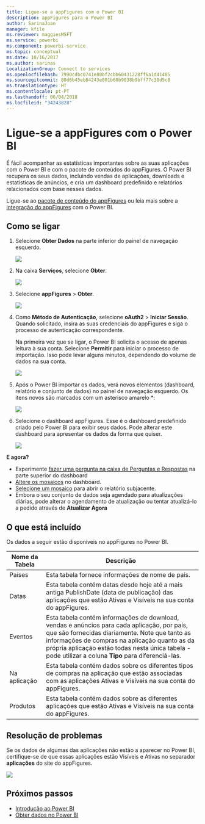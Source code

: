 ```yaml
---
title: Ligue-se a appFigures com o Power BI
description: appFigures para o Power BI
author: SarinaJoan
manager: kfile
ms.reviewer: maggiesMSFT
ms.service: powerbi
ms.component: powerbi-service
ms.topic: conceptual
ms.date: 10/16/2017
ms.author: sarinas
LocalizationGroup: Connect to services
ms.openlocfilehash: 7990cdbc0741e80bf2cbb60431228ff6a1d41485
ms.sourcegitcommit: 80d6b45eb84243e801b60b9038b9bff77c30d5c8
ms.translationtype: HT
ms.contentlocale: pt-PT
ms.lasthandoff: 06/04/2018
ms.locfileid: "34243828"
---
```

# <a name="connect-to-appfigures-with-power-bi"></a>Ligue-se a appFigures com o Power BI
É fácil acompanhar as estatísticas importantes sobre as suas aplicações com o Power BI e com o pacote de conteúdos do appFigures. O Power BI recupera os seus dados, incluindo vendas de aplicações, downloads e estatísticas de anúncios, e cria um dashboard predefinido e relatórios relacionados com base nesses dados.

Ligue-se ao [pacote de conteúdo do appFigures](https://app.powerbi.com/getdata/services/appfigures) ou leia mais sobre a [integração do appFigures](https://powerbi.microsoft.com/integrations/appfigures) com o Power BI.

## <a name="how-to-connect"></a>Como se ligar
1. Selecione **Obter Dados** na parte inferior do painel de navegação esquerdo.
   
   ![](media/service-connect-to-appfigures/pbi_getdata.png)
2. Na caixa **Serviços**, selecione **Obter**.
   
   ![](media/service-connect-to-appfigures/pbi_getservices.png)
3. Selecione **appFigures** \> **Obter**.
   
   ![](media/service-connect-to-appfigures/appfigures.png)
4. Como **Método de Autenticação**, selecione **oAuth2** \> **Iniciar Sessão**. Quando solicitado, insira as suas credenciais do appFigures e siga o processo de autenticação correspondente.
   
   Na primeira vez que se ligar, o Power BI solicita o acesso de apenas leitura à sua conta. Selecione **Permitir** para iniciar o processo de importação. Isso pode levar alguns minutos, dependendo do volume de dados na sua conta.
   
   ![](media/service-connect-to-appfigures/appfiguresdoc_06.png)
5. Após o Power BI importar os dados, verá novos elementos (dashboard, relatório e conjunto de dados) no painel de navegação esquerdo. Os itens novos são marcados com um asterisco amarelo \*:
   
    ![](media/service-connect-to-appfigures/pbi_appfigures3.png)
6. Selecione o dashboard appFigures. Esse é o dashboard predefinido criado pelo Power BI para exibir seus dados. Pode alterar este dashboard para apresentar os dados da forma que quiser.
   
    ![](media/service-connect-to-appfigures/appfiguresdoc_01.png)

**E agora?**

* Experimente [fazer uma pergunta na caixa de Perguntas e Respostas](power-bi-q-and-a.md) na parte superior do dashboard
* [Altere os mosaicos](service-dashboard-edit-tile.md) no dashboard.
* [Selecione um mosaico](service-dashboard-tiles.md) para abrir o relatório subjacente.
* Embora o seu conjunto de dados seja agendado para atualizações diárias, pode alterar o agendamento de atualização ou tentar atualizá-lo a pedido através de **Atualizar Agora**

## <a name="whats-included"></a>O que está incluído
Os dados a seguir estão disponíveis no appFigures no Power BI.

| **Nome da Tabela** | **Descrição** |
| --- | --- |
| Países |Esta tabela fornece informações de nome de país. |
| Datas |Esta tabela contém datas desde hoje até a mais antiga PublishDate (data de publicação) das aplicações que estão Ativas e Visíveis na sua conta do appFigures. |
| Eventos |Esta tabela contém informações de download, vendas e anúncios para cada aplicação, por país, que são fornecidas diariamente. Note que tanto as informações de compras na aplicação quanto as da própria aplicação estão todas nesta única tabela - pode utilizar a coluna <strong>Tipo</strong> para diferenciá-las. |
| Na aplicação |Esta tabela contém dados sobre os diferentes tipos de compras na aplicação que estão associadas com as aplicações Ativas e Visíveis na sua conta do appFigures. |
| Produtos |Esta tabela contém dados sobre as diferentes aplicações que estão Ativas e Visíveis na sua conta do appFigures. |

## <a name="troubleshooting"></a>Resolução de problemas
Se os dados de algumas das aplicações não estão a aparecer no Power BI, certifique-se de que essas aplicações estão Visíveis e Ativas no separador **aplicações** do site do appFigures.

![](media/service-connect-to-appfigures/appfiguresdoc_11.png)

## <a name="next-steps"></a>Próximos passos
* [Introdução ao Power BI](service-get-started.md)
* [Obter dados no Power BI](service-get-data.md)

